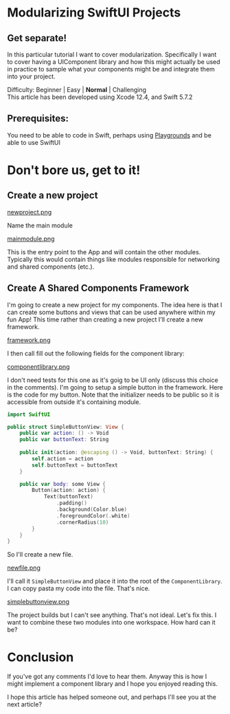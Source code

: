 # Modularizing SwiftUI Projects
## Get separate!

In this particular tutorial I want to cover modularization. Specifically I want to cover having a UIComponent library and how this might actually be used in practice to sample what your components might be and integrate them into your project.

Difficulty: Beginner | Easy | **Normal** | Challenging<br/>
This article has been developed using Xcode 12.4, and Swift 5.7.2

## Prerequisites:
You need to be able to code in Swift, perhaps using
[Playgrounds](https://medium.com/@stevenpcurtis.sc/coding-in-swift-playgrounds-1a5563efa089) and be able to use SwiftUI



# Don't bore us, get to it!
## Create a new project

[newproject.png](Images/newproject.png)

Name the main module

[mainmodule.png](Images/mainmodule.png)

This is the entry point to the App and will contain the other modules. Typically this would contain things like modules responsible for networking and shared components (etc.).

## Create A Shared Components Framework

I'm going to create a new project for my components. The idea here is that I can create some buttons and views that can be used anywhere within my fun App!
This time rather than creating a new project I'll create a new framework.

[framework.png](Images/framework.png)

I then call fill out the following fields for the component library:

[componentlibrary.png](Images/componentlibrary.png)

I don't need tests for this one as it's goig to be UI only (discuss this choice in the comments).
I'm going to setup a simple button in the framework. Here is the code for my button. Note that the initializer needs to be public so it is accessible from outside it's containing module.

```swift
import SwiftUI

public struct SimpleButtonView: View {
    public var action: () -> Void
    public var buttonText: String
    
    public init(action: @escaping () -> Void, buttonText: String) {
        self.action = action
        self.buttonText = buttonText
    }

    public var body: some View {
        Button(action: action) {
            Text(buttonText)
                .padding()
                .background(Color.blue)
                .foregroundColor(.white)
                .cornerRadius(10)
        }
    }
}
```

So I'll create a new file.

[newfile.png](Images/newfile.png)

I'll call it `SimpleButtonView` and place it into the root of the `ComponentLibrary`. I can copy pasta my code into the file. That's nice.

[simplebuttonview.png](Images/simplebuttonview.png)

The project builds but I can't see anything. That's not ideal. Let's fix this. I want to combine these two modules into one workspace. How hard can it be?










# Conclusion
If you've got any comments I'd love to hear them. Anyway this is how I might implement a component library and I hope you enjoyed reading this.

I hope this article has helped someone out, and perhaps I'll see you at the next article?
